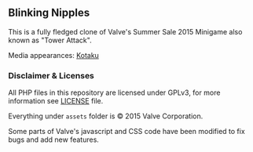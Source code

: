 ## Blinking Nipples

This is a fully fledged clone of Valve's Summer Sale 2015 Minigame also known as "Tower Attack".

Media appearances: [Kotaku](http://steamed.kotaku.com/the-steam-summer-sale-game-ended-so-players-are-making-1715214618)

### Disclaimer & Licenses

All PHP files in this repository are licensed under GPLv3, for more information see [LICENSE](LICENSE) file.

Everything under `assets` folder is © 2015 Valve Corporation.

Some parts of Valve's javascript and CSS code have been modified to fix bugs and add new features.
